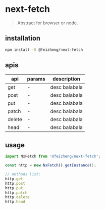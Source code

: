# next-fetch
> Abstract for browser or node.

## installation
```bash
npm install -S @feizheng/next-fetch
```

## apis
| api    | params | description   |
| ------ | ------ | ------------- |
| get    | -      | desc balabala |
| post   | -      | desc balabala |
| put    | -      | desc balabala |
| patch  | -      | desc balabala |
| delete | -      | desc balabala |
| head   | -      | desc balabala |

## usage
```js
import NxFetch from '@feizheng/next-fetch';

const http = new NxFetch().getInstance();

// methods list:
http.get
http.post
http.put
http.patch
http.delete
http.head
```
